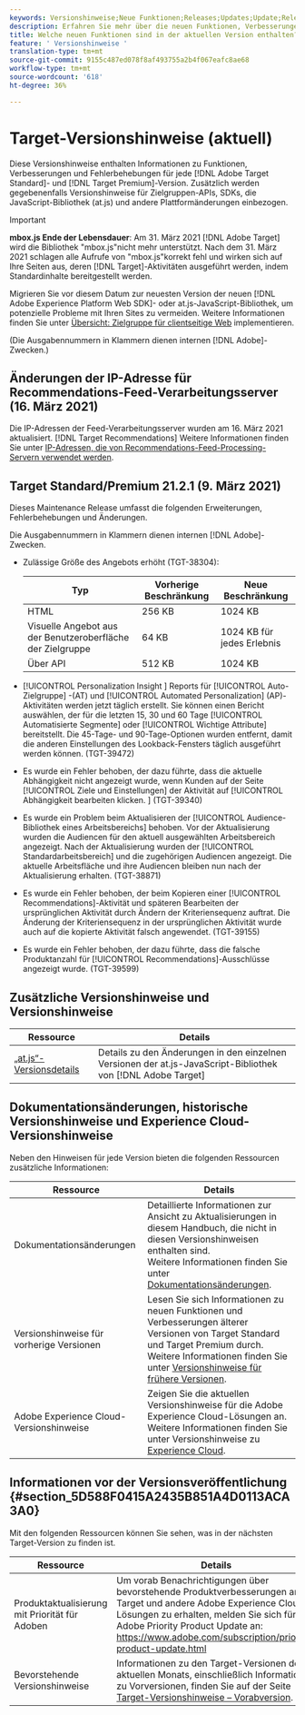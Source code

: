```yaml
---
keywords: Versionshinweise;Neue Funktionen;Releases;Updates;Update;Release;Verbesserungen;Erweiterungen;Fehlerbehebungen;Fehlerbehebungen;Aktualisierungen
description: Erfahren Sie mehr über die neuen Funktionen, Verbesserungen und Fehlerbehebungen in der aktuellen Version von Adobe Target, einschließlich SDKs, APIs und JavaScript-Bibliotheken.
title: Welche neuen Funktionen sind in der aktuellen Version enthalten?
feature: ' Versionshinweise '
translation-type: tm+mt
source-git-commit: 9155c487ed078f8af493755a2b4f067eafc8ae68
workflow-type: tm+mt
source-wordcount: '618'
ht-degree: 36%

---
```



# Target-Versionshinweise (aktuell)

Diese Versionshinweise enthalten Informationen zu Funktionen, Verbesserungen und Fehlerbehebungen für jede [!DNL Adobe Target Standard]- und [!DNL Target Premium]-Version. Zusätzlich werden gegebenenfalls Versionshinweise für Zielgruppen-APIs, SDKs, die JavaScript-Bibliothek (at.js) und andere Plattformänderungen einbezogen.

>[!IMPORTANT]
>
>**mbox.js Ende der Lebensdauer**: Am 31. März 2021  [!DNL Adobe Target] wird die Bibliothek &quot;mbox.js&quot;nicht mehr unterstützt. Nach dem 31. März 2021 schlagen alle Aufrufe von &quot;mbox.js&quot;korrekt fehl und wirken sich auf Ihre Seiten aus, deren [!DNL Target]-Aktivitäten ausgeführt werden, indem Standardinhalte bereitgestellt werden.
>
>Migrieren Sie vor diesem Datum zur neuesten Version der neuen [!DNL Adobe Experience Platform Web SDK]- oder at.js-JavaScript-Bibliothek, um potenzielle Probleme mit Ihren Sites zu vermeiden. Weitere Informationen finden Sie unter [Übersicht: Zielgruppe für clientseitige Web](/help/c-implementing-target/c-implementing-target-for-client-side-web/implement-target-for-client-side-web.md) implementieren.

(Die Ausgabennummern in Klammern dienen internen [!DNL Adobe]-Zwecken.)

## Änderungen der IP-Adresse für Recommendations-Feed-Verarbeitungsserver (16. März 2021)

Die IP-Adressen der Feed-Verarbeitungsserver wurden am 16. März 2021 aktualisiert. [!DNL Target Recommendations] Weitere Informationen finden Sie unter [IP-Adressen, die von Recommendations-Feed-Processing-Servern verwendet werden](/help/c-recommendations/c-recommendations-faq/ip-addresses-marketing-cloud.md).

## Target Standard/Premium 21.2.1 (9. März 2021) 

Dieses Maintenance Release umfasst die folgenden Erweiterungen, Fehlerbehebungen und Änderungen.

Die Ausgabennummern in Klammern dienen internen [!DNL Adobe]-Zwecken.

* Zulässige Größe des Angebots erhöht (TGT-38304):

   | Typ  | Vorherige Beschränkung | Neue Beschränkung |
   | --- | --- | --- |
   | HTML | 256 KB | 1024 KB |
   | Visuelle Angebot aus der Benutzeroberfläche der Zielgruppe | 64 KB | 1024 KB für jedes Erlebnis |
   | Über API | 512 KB | 1024 KB |

* [!UICONTROL Personalization Insight ] Reports für  [!UICONTROL Auto-Zielgruppe] -(AT) und  [!UICONTROL Automated Personalization] (AP)-Aktivitäten werden jetzt täglich erstellt. Sie können einen Bericht auswählen, der für die letzten 15, 30 und 60 Tage [!UICONTROL Automatisierte Segmente] oder [!UICONTROL Wichtige Attribute] bereitstellt. Die 45-Tage- und 90-Tage-Optionen wurden entfernt, damit die anderen Einstellungen des Lookback-Fensters täglich ausgeführt werden können. (TGT-39472)
* Es wurde ein Fehler behoben, der dazu führte, dass die aktuelle Abhängigkeit nicht angezeigt wurde, wenn Kunden auf der Seite [!UICONTROL Ziele und Einstellungen] der Aktivität auf [!UICONTROL Abhängigkeit bearbeiten klicken. ] (TGT-39340)
* Es wurde ein Problem beim Aktualisieren der [!UICONTROL Audience-Bibliothek eines Arbeitsbereichs] behoben. Vor der Aktualisierung wurden die Audiencen für den aktuell ausgewählten Arbeitsbereich angezeigt. Nach der Aktualisierung wurden der [!UICONTROL Standardarbeitsbereich] und die zugehörigen Audiencen angezeigt. Die aktuelle Arbeitsfläche und ihre Audiencen bleiben nun nach der Aktualisierung erhalten. (TGT-38871)
* Es wurde ein Fehler behoben, der beim Kopieren einer [!UICONTROL Recommendations]-Aktivität und späteren Bearbeiten der ursprünglichen Aktivität durch Ändern der Kriteriensequenz auftrat. Die Änderung der Kriteriensequenz in der ursprünglichen Aktivität wurde auch auf die kopierte Aktivität falsch angewendet. (TGT-39155)
* Es wurde ein Fehler behoben, der dazu führte, dass die falsche Produktanzahl für [!UICONTROL Recommendations]-Ausschlüsse angezeigt wurde. (TGT-39599)

## Zusätzliche Versionshinweise und Versionshinweise

| Ressource | Details |
|--- |--- |
| [„at.js“-Versionsdetails](/help/c-implementing-target/c-implementing-target-for-client-side-web/target-atjs-versions.md) | Details zu den Änderungen in den einzelnen Versionen der at.js-JavaScript-Bibliothek von [!DNL Adobe Target] |

## Dokumentationsänderungen, historische Versionshinweise und Experience Cloud-Versionshinweise

Neben den Hinweisen für jede Version bieten die folgenden Ressourcen zusätzliche Informationen:

| Ressource | Details |
|--- |--- |
| Dokumentationsänderungen | Detaillierte Informationen zur Ansicht zu Aktualisierungen in diesem Handbuch, die nicht in diesen Versionshinweisen enthalten sind.<br>Weitere Informationen finden Sie unter [Dokumentationsänderungen](/help/r-release-notes/doc-change.md#reference_366123CF00994BACBBF9BBDF2C4D840C). |
| Versionshinweise für vorherige Versionen | Lesen Sie sich Informationen zu neuen Funktionen und Verbesserungen älterer Versionen von Target Standard und Target Premium durch.<br>Weitere Informationen finden Sie unter [Versionshinweise für frühere Versionen](/help/r-release-notes/release-notes-for-previous-releases.md). |
| Adobe Experience Cloud-Versionshinweise | Zeigen Sie die aktuellen Versionshinweise für die Adobe Experience Cloud-Lösungen an.<br>Weitere Informationen finden Sie unter Versionshinweise zu  [Experience Cloud](https://experienceleague.adobe.com/docs/release-notes/experience-cloud/current.html). |

## Informationen vor der Versionsveröffentlichung {#section_5D588F0415A2435B851A4D0113ACA3A0}

Mit den folgenden Ressourcen können Sie sehen, was in der nächsten Target-Version zu finden ist.

| Ressource | Details |
|--- |--- |
| Produktaktualisierung mit Priorität für Adoben | Um vorab Benachrichtigungen über bevorstehende Produktverbesserungen an Target und andere Adobe Experience Cloud-Lösungen zu erhalten, melden Sie sich für das Adobe Priority Product Update an:<br>[](https://www.adobe.com/subscription/priority-product-update.html)https://www.adobe.com/subscription/priority-product-update.html |
| Bevorstehende Versionshinweise | Informationen zu den Target-Versionen des aktuellen Monats, einschließlich Informationen zu Vorversionen, finden Sie auf der Seite [Target-Versionshinweise – Vorabversion](/help/r-release-notes/target-release-notes.md). |
